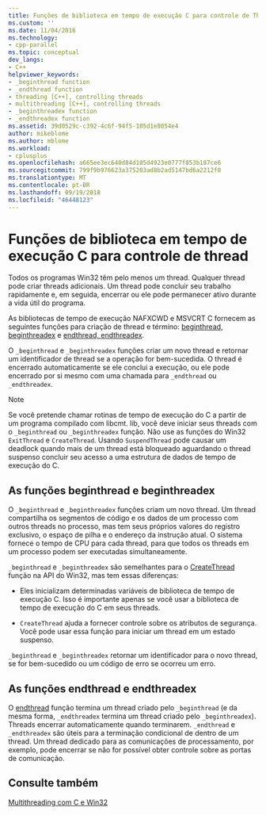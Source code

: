 ```yaml
---
title: Funções de biblioteca em tempo de execução C para controle de Thread | Microsoft Docs
ms.custom: ''
ms.date: 11/04/2016
ms.technology:
- cpp-parallel
ms.topic: conceptual
dev_langs:
- C++
helpviewer_keywords:
- _beginthread function
- _endthread function
- threading [C++], controlling threads
- multithreading [C++], controlling threads
- _beginthreadex function
- _endthreadex function
ms.assetid: 39d0529c-c392-4c6f-94f5-105d1e8054e4
author: mikeblome
ms.author: mblome
ms.workload:
- cplusplus
ms.openlocfilehash: a665ee3ec640d84d185d4923e0777f853b187ce6
ms.sourcegitcommit: 799f9b976623a375203ad8b2ad5147bd6a2212f0
ms.translationtype: MT
ms.contentlocale: pt-BR
ms.lasthandoff: 09/19/2018
ms.locfileid: "46448123"
---
```

# <a name="c-run-time-library-functions-for-thread-control"></a>Funções de biblioteca em tempo de execução C para controle de thread

Todos os programas Win32 têm pelo menos um thread. Qualquer thread pode criar threads adicionais. Um thread pode concluir seu trabalho rapidamente e, em seguida, encerrar ou ele pode permanecer ativo durante a vida útil do programa.

As bibliotecas de tempo de execução NAFXCWD e MSVCRT C fornecem as seguintes funções para criação de thread e término: [beginthread, beginthreadex](../c-runtime-library/reference/beginthread-beginthreadex.md) e [endthread, endthreadex](../c-runtime-library/reference/endthread-endthreadex.md).

O `_beginthread` e `_beginthreadex` funções criar um novo thread e retornar um identificador de thread se a operação for bem-sucedida. O thread é encerrado automaticamente se ele conclui a execução, ou ele pode encerrado por si mesmo com uma chamada para `_endthread` ou `_endthreadex`.

> [!NOTE]
> Se você pretende chamar rotinas de tempo de execução do C a partir de um programa compilado com libcmt. lib, você deve iniciar seus threads com o `_beginthread` ou `_beginthreadex` função. Não use as funções do Win32 `ExitThread` e `CreateThread`. Usando `SuspendThread` pode causar um deadlock quando mais de um thread está bloqueado aguardando o thread suspenso concluir seu acesso a uma estrutura de dados de tempo de execução do C.

##  <a name="_core_the__beginthread_function"></a> As funções beginthread e beginthreadex

O `_beginthread` e `_beginthreadex` funções criam um novo thread. Um thread compartilha os segmentos de código e os dados de um processo com outros threads no processo, mas tem seus próprios valores do registro exclusivo, o espaço de pilha e o endereço da instrução atual. O sistema fornece o tempo de CPU para cada thread, para que todos os threads em um processo podem ser executadas simultaneamente.

`_beginthread` e `_beginthreadex` são semelhantes para o [CreateThread](/windows/desktop/api/processthreadsapi/nf-processthreadsapi-createthread) função na API do Win32, mas tem essas diferenças:

- Eles inicializam determinadas variáveis de biblioteca de tempo de execução C. Isso é importante apenas se você usar a biblioteca de tempo de execução do C em seus threads.

- `CreateThread` ajuda a fornecer controle sobre os atributos de segurança. Você pode usar essa função para iniciar um thread em um estado suspenso.

`_beginthread` e `_beginthreadex` retornar um identificador para o novo thread, se for bem-sucedido ou um código de erro se ocorreu um erro.

##  <a name="_core_the__endthread_function"></a> As funções endthread e endthreadex

O [endthread](../c-runtime-library/reference/endthread-endthreadex.md) função termina um thread criado pelo `_beginthread` (e da mesma forma, `_endthreadex` termina um thread criado pelo `_beginthreadex`). Threads encerrar automaticamente quando terminarem. `_endthread` e `_endthreadex` são úteis para a terminação condicional de dentro de um thread. Um thread dedicado para as comunicações de processamento, por exemplo, pode encerrar se não for possível obter controle sobre as portas de comunicação.

## <a name="see-also"></a>Consulte também

[Multithreading com C e Win32](multithreading-with-c-and-win32.md)